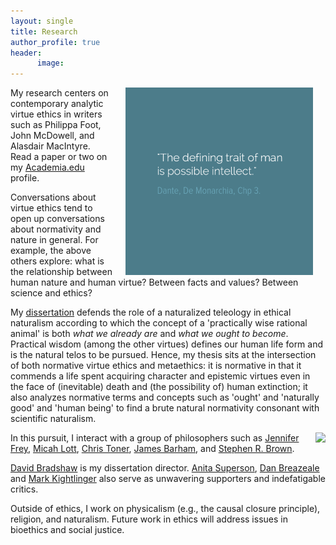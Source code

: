 ```yaml
---
layout: single
title: Research
author_profile: true
header:
      image: 
--- 
```


<img src="/images/possibleintellect.png" alt="dante-intellect" align="right" hspace="20" height="300" width="300">

My research centers on contemporary analytic virtue ethics in writers such as Philippa Foot, John McDowell, and Alasdair MacIntyre. Read a paper or two on my [Academia.edu](https://uky.academia.edu/KeithBuhler) profile.

Conversations about virtue ethics tend to open up conversations about normativity and nature in general. For example, the above others explore: what is the relationship between human nature and human virtue? Between facts and values? Between science and ethics? 

My [dissertation](/phd) defends the role of a naturalized teleology in ethical naturalism according to which the concept of a 'practically wise rational animal' is both *what we already are* and *what we ought to become*. Practical wisdom (among the other virtues) defines our human life form and is the natural telos to be pursued. Hence, my thesis sits at the intersection of both normative virtue ethics and metaethics: it is normative in that it commends a life spent acquiring character and epistemic virtues even in the face of (inevitable) death and (the possibility of) human extinction; it also analyzes normative terms and concepts such as 'ought' and 'naturally good' and 'human being' to find a brute natural normativity consonant with scientific naturalism.

<a target="_blank" href="http://lsolum.typepad.com/legaltheory/2010/10/philippa-foot-1920-2010.html"> <img src="http://lsolum.typepad.com/.a/6a00d8341bf68d53ef013487f682ad970c-pi" align="right"></a>

In this pursuit, I interact with a group of philosophers such as [Jennifer Frey](https://jennfrey.wordpress.com/), [Micah Lott](http://www.bc.edu/schools/cas/philosophy/faculty/lott.html), [Chris Toner](https://www.stthomas.edu/philosophy/faculty/christopher-h-toner.html), [James Barham](http://www.isnature.org/Bios/Barham.htm), and [Stephen R. Brown](http://old.briarcliff.edu/departments/theology/theo_new/brown.aspx). 

[David Bradshaw](https://philosophy.as.uky.edu/users/dbradsh) is my dissertation director. [Anita Superson](https://philosophy.as.uky.edu/users/superson), [Dan Breazeale](https://philosophy.as.uky.edu/users/breazeal) and [Mark Kightlinger](http://law.uky.edu/directory/mark-f-kightlinger) also serve as unwavering supporters and indefatigable critics. 

Outside of ethics, I work on physicalism (e.g., the causal closure principle), religion, and naturalism. Future work in ethics will address issues in bioethics and  social justice. 


